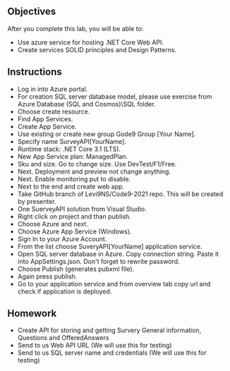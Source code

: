 ## Objectives

After you complete this lab, you will be able to:
-   Use azure service for hosting .NET Core Web API.
-   Create services SOLID principles and Design Patterns.

## Instructions
- Log in into Azure portal. 
- For creation SQL server database model, please use exercise from Azure Database (SQL and Cosmos)\SQL folder.
- Choose create resource.
- Find App Services.
- Create App Service.
- Use existing or create new group Gode9 Group [Your Name].
- Specify name SurveyAPI[YourName].
- Runtime stack: .NET Core 3.1 (LTS).
- New App Service plan: ManagedPlan.
- Sku and size. Go to change size. Use DevTest/F1/Free.
- Next. Deployment and preview not change anything.
- Next. Enable monitoring put to disable.
- Next to the end and create web app.
- Take GitHub branch of Levi9NS/Code9-2021 repo. This will be created by presenter.
- One SuerveyAPI solution from Visual Studio.
- Right click on project and than publish.
- Choose Azure and next.
- Choose Azure App Service (Windows).
- Sign In to your Azure Account.
- From the list choose SuveryAPI[YourName] application service.
- Open SQL server database in Azure. Copy connection string. Paste it into AppSettings.json. Don't forget to rewrite password.
- Choose Publish (generates pubxml file).
- Again press publish.
- Go to your application service and from overview tab copy url and check if application is deployed.

## Homework
- Create API for storing and getting Survery General information, Questions and OfferedAnswers
- Send to us Web API URL (We will use this for testing)
- Send to us SQL server name and credentials (We will use this for testing)
